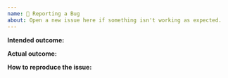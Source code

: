```yaml
---
name: 🐛 Reporting a Bug
about: Open a new issue here if something isn't working as expected.
---
```


<!--
  Thanks for filing an issue!

  Please make sure that you include the following information to ensure that your issue is actionable.
-->

**Intended outcome:**
<!--
What you were trying to accomplish when the bug occurred.
-->

**Actual outcome:**
<!--
A description of what actually happened.
-->

**How to reproduce the issue:**
<!--
If possible, please provide URL and line number where issue occurs
-->